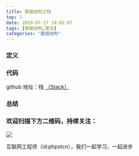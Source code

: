 ```yaml
---
title: 数据结构之栈
top: 1
date: 2019-07-27 19:02:07
tags: [数据结构,算法]
categories: "数据结构"
---
```

### 定义

### 代码
github 地址：栈 [（Stack）](https://github.com/xushuhui/Data-Structures/tree/master/Stack)

### 总结

### 欢迎扫描下方二维码，持续关注：
![](http://ww1.sinaimg.cn/large/a616b9a4gy1g4xzv954a4j20760763yo.jpg)

互联网工程师（id:phpstcn），我们一起学习，一起进步